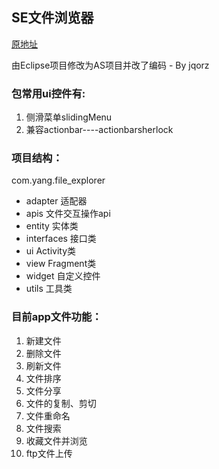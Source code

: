 ## SE文件浏览器

[原地址](https://github.com/yangsmith/FileExplorer)

由Eclipse项目修改为AS项目并改了编码 - By jqorz

### 包常用ui控件有:
1. 侧滑菜单slidingMenu
2. 兼容actionbar----actionbarsherlock

### 项目结构：
com.yang.file_explorer
- adapter 适配器
- apis 文件交互操作api
- entity 实体类
- interfaces 接口类
- ui Activity类
- view Fragment类
- widget 自定义控件
- utils 工具类

### 目前app文件功能：
1. 新建文件
2. 删除文件
3. 刷新文件
4. 文件排序
5. 文件分享
6. 文件的复制、剪切
7. 文件重命名
8. 文件搜索
9. 收藏文件并浏览
10. ftp文件上传